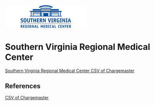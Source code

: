 # ![Southern Virginia Regional Medical Center](https://raw.githubusercontent.com/jalbertbowden/virginia-hospital-costs-open-data/master/img/southern-virginia-regional-medical-center-logo-2.jpg)  
# Southern Virginia Regional Medical Center  

[Southern Virginia Regional Medical Center CSV of Chargemaster](https://github.com/jalbertbowden/virginia-hospital-costs-open-data/blob/master/data/southern-virginia-regional-medical-center/157CDM.csv)  

## References  

[CSV of Chargemaster](https://www.svrmc.com/Uploads/Public/Documents/charge-masters/157CDM.csv)  

